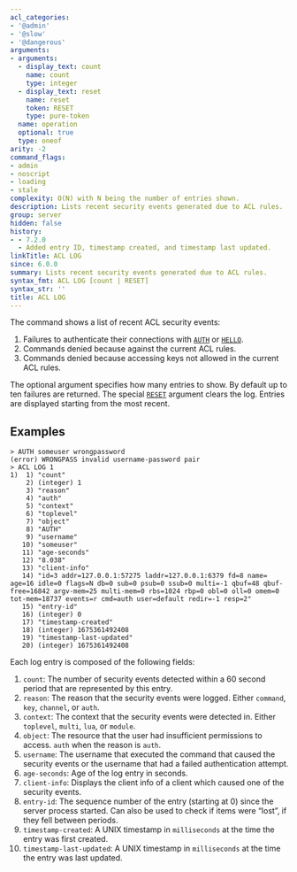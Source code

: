 ```yaml
---
acl_categories:
- '@admin'
- '@slow'
- '@dangerous'
arguments:
- arguments:
  - display_text: count
    name: count
    type: integer
  - display_text: reset
    name: reset
    token: RESET
    type: pure-token
  name: operation
  optional: true
  type: oneof
arity: -2
command_flags:
- admin
- noscript
- loading
- stale
complexity: O(N) with N being the number of entries shown.
description: Lists recent security events generated due to ACL rules.
group: server
hidden: false
history:
- - 7.2.0
  - Added entry ID, timestamp created, and timestamp last updated.
linkTitle: ACL LOG
since: 6.0.0
summary: Lists recent security events generated due to ACL rules.
syntax_fmt: ACL LOG [count | RESET]
syntax_str: ''
title: ACL LOG
---
```

The command shows a list of recent ACL security events:

1. Failures to authenticate their connections with [`AUTH`](/commands/auth) or [`HELLO`](/commands/hello).
2. Commands denied because against the current ACL rules.
3. Commands denied because accessing keys not allowed in the current ACL rules.

The optional argument specifies how many entries to show. By default
up to ten failures are returned. The special [`RESET`](/commands/reset) argument clears the log.
Entries are displayed starting from the most recent.

## Examples

```
> AUTH someuser wrongpassword
(error) WRONGPASS invalid username-password pair
> ACL LOG 1
1)  1) "count"
    2) (integer) 1
    3) "reason"
    4) "auth"
    5) "context"
    6) "toplevel"
    7) "object"
    8) "AUTH"
    9) "username"
   10) "someuser"
   11) "age-seconds"
   12) "8.038"
   13) "client-info"
   14) "id=3 addr=127.0.0.1:57275 laddr=127.0.0.1:6379 fd=8 name= age=16 idle=0 flags=N db=0 sub=0 psub=0 ssub=0 multi=-1 qbuf=48 qbuf-free=16842 argv-mem=25 multi-mem=0 rbs=1024 rbp=0 obl=0 oll=0 omem=0 tot-mem=18737 events=r cmd=auth user=default redir=-1 resp=2"
   15) "entry-id"
   16) (integer) 0
   17) "timestamp-created"
   18) (integer) 1675361492408
   19) "timestamp-last-updated"
   20) (integer) 1675361492408
```

Each log entry is composed of the following fields:

1. `count`: The number of security events detected within a 60 second period that are represented by this entry.
2. `reason`: The reason that the security events were logged. Either `command`, `key`, `channel`, or `auth`.
3. `context`: The context that the security events were detected in. Either `toplevel`, `multi`, `lua`, or `module`.
4. `object`: The resource that the user had insufficient permissions to access. `auth` when the reason is `auth`.
5. `username`: The username that executed the command that caused the security events or the username that had a failed authentication attempt.
6. `age-seconds`: Age of the log entry in seconds.
7. `client-info`: Displays the client info of a client which caused one of the security events.
8. `entry-id`: The sequence number of the entry (starting at 0) since the server process started. Can also be used to check if items were “lost”, if they fell between periods.
9. `timestamp-created`: A UNIX timestamp in `milliseconds` at the time the entry was first created.
10. `timestamp-last-updated`: A UNIX timestamp in `milliseconds` at the time the entry was last updated.